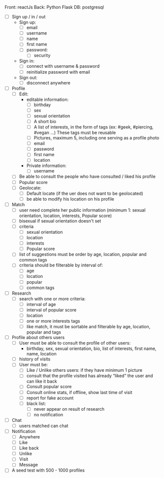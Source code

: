 Front: reactJs
Back: Python Flask
DB: postgresql

- [ ] Sign up / in / out
  * Sign up:
    - [ ] email
    - [ ] username
    - [ ] name
    - [ ] first name
    - [ ] password:
      - [ ] security
  * Sign in:
    - [ ] connect with username & password
    - [ ] reinitialize password with email
  
  * Sign out:
    - [ ] disconnect anywhere

- [ ] Profile
  - [ ] Edit:
    * editable information:
      - [ ] birthday
      - [ ] sex
      - [ ] sexual orientation
      - [ ] A short bio
      - [ ] A list of interests, in the form of tags (ex: #geek, #piercing, #vegan ...) These tags must be reusable
      - [ ] Pictures, maximum 5, including one serving as a profile photo
      - [ ] email
      - [ ] password
      - [ ] first name
      - [ ] location
    * Private information:
      - [ ] username
  - [ ] Be able to consult the people who have consulted / liked his profile
  - [ ] Popular score
  - [ ] Geolocate:
    - [ ] Default locate (if the uer does not want to be geolocated)
    - [ ] be able to modify his location on his profile

- [ ] Match
  - [ ] user need complete her public information (minimum 1: sexual orientation, location, interests, Popular score)
  - [ ] bisexual if sexual orientation doesn't set
  - [ ] criteria
    - [ ] sexual orientation
    - [ ] location
    - [ ] interests
    - [ ] Popular score
  - [ ] list of suggestions must be order by age, location, popular and common tags
  - [ ] criteria should be filterable by interval of:
    - [ ] age
    - [ ] location
    - [ ] popular
    - [ ] common tags

- [ ] Research
  - [ ] search with one or more criteria:
    - [ ] interval of age
    - [ ] interval of popular score
    - [ ] location
    - [ ] one or more interests tags
    - [ ] like match, it must be sortable and filterable by age, location, popular and tags

- [ ] Profile about others users
  - [ ] User must be able to consult the profile of other users:
    * birthday, sex, sexual orientation, bio, list of interests, first name, name, location
  - [ ] history of visits
  - [ ] User must be:
    - [ ] Like / Unlike others users: if they have minimum 1 picture
    - [ ] consult that the profile visited has already “liked” the user and can like it back
    - [ ] Consult popular score
    - [ ] Consult online stats, if offline, show last time of visit
    - [ ] report for fake account
    - [ ] black list:
      - [ ] never appear on result of research
      - [ ] no notification

- [ ] Chat
  - [ ] users matched can chat

- [ ] Notification
  - [ ] Anywhere
  - [ ] Like
  - [ ] Like back
  - [ ] Unlike
  - [ ] Visit
  - [ ] Message

- [ ] A seed test with 500 - 1000 profiles
